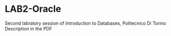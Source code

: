 # LAB2-Oracle
Second labratory session of Introduction to Databases, Politecnico Di Torino
Description in the PDF
